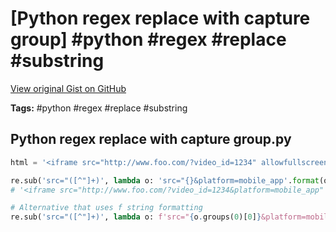 # [Python regex replace with capture group] #python #regex #replace #substring

[View original Gist on GitHub](https://gist.github.com/Integralist/05247b9a12bad8a93c84c74e4784b8a7)

**Tags:** #python #regex #replace #substring

## Python regex replace with capture group.py

```python
html = '<iframe src="http://www.foo.com/?video_id=1234" allowfullscreen>'

re.sub('src="([^"]+)', lambda o: 'src="{}&platform=mobile_app'.format(o.groups(0)[0]), html)
# '<iframe src="http://www.foo.com/?video_id=1234&platform=mobile_app" allowfullscreen>'

# Alternative that uses f string formatting
re.sub('src="([^"]+)', lambda o: f'src="{o.groups(0)[0]}&platform=mobile_app', html)
```


